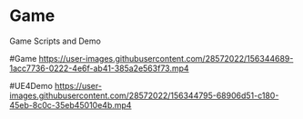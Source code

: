 # Game
Game Scripts and Demo

#Game
https://user-images.githubusercontent.com/28572022/156344689-1acc7736-0222-4e6f-ab41-385a2e563f73.mp4

#UE4Demo
https://user-images.githubusercontent.com/28572022/156344795-68906d51-c180-45eb-8c0c-35eb45010e4b.mp4
